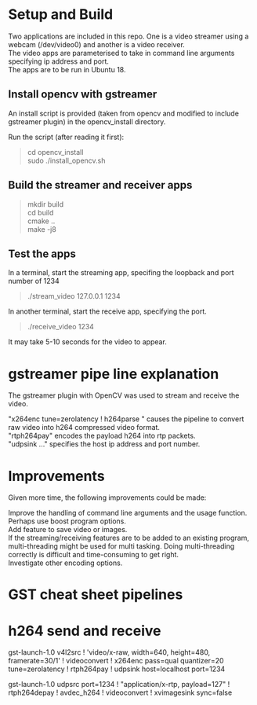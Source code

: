 # Setup and Build
Two applications are included in this repo. One is a video streamer using a webcam (/dev/video0) and another is a video receiver.  
The video apps are parameterised to take in command line arguments specifying ip address and port.  
The apps are to be run in Ubuntu 18.  


## Install opencv with gstreamer
An install script is provided (taken from opencv and modified to include gstreamer plugin) in the opencv_install directory.  

Run the script (after reading it first):  
> cd opencv_install  
> sudo ./install_opencv.sh  

## Build the streamer and receiver apps
> mkdir build  
> cd build  
> cmake ..  
> make -j8  

## Test the apps
In a terminal, start the streaming app, specifing the loopback and port number of 1234  

> ./stream_video 127.0.0.1 1234  

In another terminal, start the receive app, specifying the port.  

> ./receive_video 1234  

It may take 5-10 seconds for the video to appear.

 
# gstreamer pipe line explanation
The gstreamer plugin with OpenCV was used to stream and receive the video.  

"x264enc tune=zerolatency ! h264parse " causes the pipeline to convert raw video into h264 compressed video format.  
"rtph264pay" encodes the payload h264 into rtp packets.  
"udpsink ..." specifies the host ip address and port number.  


# Improvements
Given more time, the following improvements could be made:  

Improve the handling of command line arguments and the usage function. Perhaps use boost program options.    
Add feature to save video or images.  
If the streaming/receiving features are to be added to an existing program, multi-threading might be used for multi tasking. Doing multi-threading correctly is difficult and time-consuming to get right.   
Investigate other encoding options.  



# GST cheat sheet pipelines


# h264 send and receive

gst-launch-1.0 v4l2src !     'video/x-raw, width=640, height=480, framerate=30/1' !     videoconvert !     x264enc pass=qual quantizer=20 tune=zerolatency !     rtph264pay !     udpsink host=localhost port=1234  
  

gst-launch-1.0 udpsrc port=1234  !     "application/x-rtp, payload=127" !     rtph264depay !     avdec_h264 !     videoconvert  !     xvimagesink sync=false  


